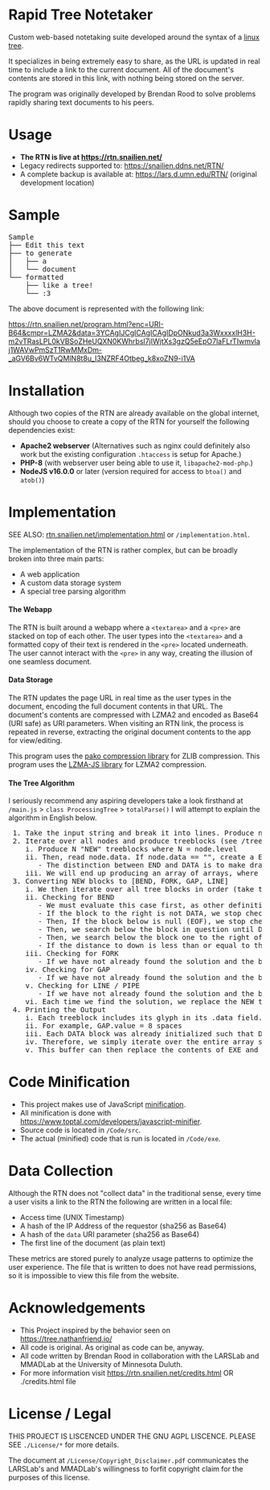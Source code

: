 # Rapid Tree Notetaker
 Custom web-based notetaking suite developed around the syntax of a [linux tree](https://en.wikipedia.org/wiki/Tree_(command)).
 
 It specializes in being extremely easy to share, as the URL is updated in real time to include a link to the current document. All of the document's contents are stored in this link, with nothing being stored on the server.

 The program was originally developed by Brendan Rood to solve problems rapidly sharing text documents to his peers.

# Usage
 - **The RTN is live at https://rtn.snailien.net/**
 - Legacy redirects supported to: https://snailien.ddns.net/RTN/
 - A complete backup is available at: https://lars.d.umn.edu/RTN/ (original development location)

# Sample
<pre>
Sample
├── ​Edit this text
├── ​to generate
│   ​├── ​a
│   ​└── ​document
└── ​formatted
    ​├── ​like a tree!
    ​└── ​:3
</pre>
 The above document is represented with the following link:

 https://rtn.snailien.net/program.html?enc=URI-B64&cmpr=LZMA2&data=3YCAgIJCgICAgICAgIDpONkud3a3WxxxxlH3H-m2vTRasLPL0kVBSoZHeUQXN0KWhrbsl7jIWjtXs3gzQ5eEpO7laFLrTIwmvlaj1WAVwPmSzT1RwMMxDm-_aGV6Bv6WTvQMlN8t8u_I3NZRF4Otbeg_k8xoZN9-i1VA

# Installation
 Although two copies of the RTN are already available on the global internet, should you choose to create a copy of the RTN for yourself the following dependencies exist:
  - **Apache2 webserver** (Alternatives such as nginx could definitely also work but the existing configuration `.htaccess` is setup for Apache.)
  - **PHP-8** (with webserver user being able to use it, `libapache2-mod-php`.)
  - **NodeJS v16.0.0** or later (version required for access to `btoa()` and `atob()`)

# Implementation
 SEE ALSO: [rtn.snailien.net/implementation.html](https://rtn.snailien.net/implementation.html) or `/implementation.html`.

 The implementation of the RTN is rather complex, but can be broadly broken into three main parts:
  - A web application
  - A custom data storage system
  - A special tree parsing algorithm
  
 #### The Webapp
  The RTN is built around a webapp where a `<textarea>` and a `<pre>` are stacked on top of each other. The user types into the `<textarea>` and a formatted copy of their text is rendered in the `<pre>` located underneath. The user cannot interact with the `<pre>` in any way, creating the illusion of one seamless document.

 #### Data Storage
  The RTN updates the page URL in real time as the user types in the document, encoding the full document contents in that URL. The document's contents are compressed with LZMA2 and encoded as Base64 (URI safe) as URI parameters. When visiting an RTN link, the process is repeated in reverse, extracting the original document contents to the app for view/editing.

  This program uses the [pako compression library](https://github.com/nodeca/pako) for ZLIB compression.
  This program uses the [LZMA-JS library](https://github.com/LZMA-JS/LZMA-JS) for LZMA2 compression.

 #### The Tree Algorithm
  I seriously recommend any aspiring developers take a look firsthand at `/main.js` > `class ProcessingTree` > `totalParse()`
  I will attempt to explain the algorithm in English below.
 <pre>
 1. Take the input string and break it into lines. Produce node objects where level = the number of leading tabs and data = all content except the tabs.
 2. Iterate over all nodes and produce treeblocks (see /treeblocks.js).
    i. Produce N "NEW" treeblocks where N = node.level
    ii. Then, read node.data. If node.data == "", create a END block. If node.data != "", create a DATA block.
       - The distinction between END and DATA is to make drawing new lines of the tree neater.
    iii. We will end up producing an array of arrays, where the content of that sub-array is N "NEW" blocks followed by a "DATA" or "END" block.
 3. Converting NEW blocks to [BEND, FORK, GAP, LINE]
    i. We then iterate over all tree blocks in order (take the array, open a subarray, solve each block of the subarray in order, then open the next subarray).
    ii. Checking for BEND
       - We must evaluate this case first, as other definitions rely on it and it is a more specific case of FORK.
       - If the block to the right is not DATA, we stop checking and conclude it should not BEND.
       - Then, If the block below is null (EOF), we stop checking and conclude it should BEND.
       - Then, we search below the block in question until DATA or EOF is encountered, and save that distance.
       - Then, we search below the block one to the right of the block in question until DATA or EOF is encountered, and save that distance.
       - If the distance to down is less than or equal to the distance right, solution = bend. If not, solution remains "".
    iii. Checking for FORK
       - If we have not already found the solution and the block to the right is DATA, solution = FORK.
    iv. Checking for GAP
       - If we have not already found the solution and the block above is BEND or GAP, solution = GAP.
    v. Checking for LINE / PIPE
       - If we have not already found the solution and the block above is FORK or LINE, solution = LINE.
    vi. Each time we find the solution, we replace the NEW treeblock with the corresponding type.
 4. Printing the Output
    i. Each treeblock includes its glyph in its .data field.
    ii. For example, GAP.value = 8 spaces
    iii. Each DATA block was already initialized such that DATA.data = node.data.
    iv. Therefore, we simply iterate over the entire array schema and concatenate BLOCK.data to the output buffer.
    v. This buffer can then replace the contents of EXE and everything works!
</pre>

# Code Minification
 - This project makes use of JavaScript [minification](https://en.wikipedia.org/wiki/Minification_(programming)).
 - All minification is done with https://www.toptal.com/developers/javascript-minifier.
 - Source code is located in `/Code/src`.
 - The actual (minified) code that is run is located in `/Code/exe`.

# Data Collection
 Although the RTN does not "collect data" in the traditional sense, every time a user visits a link to the RTN the following are written in a local file:
 - Access time (UNIX Timestamp)
 - A hash of the IP Address of the requestor (sha256 as Base64)
 - A hash of the `data` URI parameter (sha256 as Base64)
 - The first line of the document (as plain text)

 These metrics are stored purely to analyze usage patterns to optimize the user experience. The file that is written to does not have read permissions, so it is impossible to view this file from the website.

# Acknowledgements
 - This Project inspired by the behavior seen on https://tree.nathanfriend.io/
 - All code is original. As original as code can be, anyway.
 - All code written by Brendan Rood in collaboration with the LARSLab and MMADLab at the University of Minnesota Duluth.
 - For more information visit https://rtn.snailien.net/credits.html OR ./credits.html file

# License / Legal
 THIS PROJECT IS LISCENCED UNDER THE GNU AGPL LISCENCE. PLEASE SEE `./License/*` for more details.
 
 The document at `/License/Copyright_Disclaimer.pdf` communicates the LARSLab's and MMADLab's willingness to forfit copyright claim for the purposes of this license.